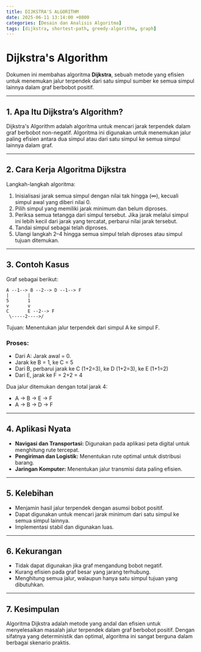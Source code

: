```yaml
---
title: DIJKSTRA'S ALGORITHM
date: 2025-06-11 13:14:00 +0800
categories: [Desain dan Analisis Algoritma]
tags: [dijkstra, shortest-path, greedy-algorithm, graph]
---
```


# Dijkstra's Algorithm

Dokumen ini membahas algoritma **Dijkstra**, sebuah metode yang efisien untuk menemukan jalur terpendek dari satu simpul sumber ke semua simpul lainnya dalam graf berbobot positif.

---

## 1. Apa Itu Dijkstra’s Algorithm?

Dijkstra's Algorithm adalah algoritma untuk mencari jarak terpendek dalam graf berbobot non-negatif. Algoritma ini digunakan untuk menemukan jalur paling efisien antara dua simpul atau dari satu simpul ke semua simpul lainnya dalam graf.

---

## 2. Cara Kerja Algoritma Dijkstra

Langkah-langkah algoritma:

1. Inisialisasi jarak semua simpul dengan nilai tak hingga (∞), kecuali simpul awal yang diberi nilai 0.
2. Pilih simpul yang memiliki jarak minimum dan belum diproses.
3. Periksa semua tetangga dari simpul tersebut. Jika jarak melalui simpul ini lebih kecil dari jarak yang tercatat, perbarui nilai jarak tersebut.
4. Tandai simpul sebagai telah diproses.
5. Ulangi langkah 2–4 hingga semua simpul telah diproses atau simpul tujuan ditemukan.

---

## 3. Contoh Kasus

Graf sebagai berikut:

```
A --1--> B --2--> D --1--> F
|       |
5       1
v       v
C       E --2--> F
 \-----2---->/
```

Tujuan: Menentukan jalur terpendek dari simpul A ke simpul F.

### Proses:

- Dari A: Jarak awal = 0.
- Jarak ke B = 1, ke C = 5
- Dari B, perbarui jarak ke C (1+2=3), ke D (1+2=3), ke E (1+1=2)
- Dari E, jarak ke F = 2+2 = 4

Dua jalur ditemukan dengan total jarak 4:
- A → B → E → F
- A → B → D → F

---

## 4. Aplikasi Nyata

- **Navigasi dan Transportasi:** Digunakan pada aplikasi peta digital untuk menghitung rute tercepat.
- **Pengiriman dan Logistik:** Menentukan rute optimal untuk distribusi barang.
- **Jaringan Komputer:** Menentukan jalur transmisi data paling efisien.

---

## 5. Kelebihan

- Menjamin hasil jalur terpendek dengan asumsi bobot positif.
- Dapat digunakan untuk mencari jarak minimum dari satu simpul ke semua simpul lainnya.
- Implementasi stabil dan digunakan luas.

---

## 6. Kekurangan

- Tidak dapat digunakan jika graf mengandung bobot negatif.
- Kurang efisien pada graf besar yang jarang terhubung.
- Menghitung semua jalur, walaupun hanya satu simpul tujuan yang dibutuhkan.

---

## 7. Kesimpulan

Algoritma Dijkstra adalah metode yang andal dan efisien untuk menyelesaikan masalah jalur terpendek dalam graf berbobot positif. Dengan sifatnya yang deterministik dan optimal, algoritma ini sangat berguna dalam berbagai skenario praktis.

